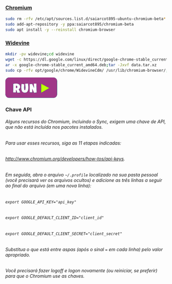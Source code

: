 ### [Chromium](https://pt.wikipedia.org/wiki/Chromium)
```bash
sudo rm -rfv /etc/apt/sources.list.d/saiarcot895-ubuntu-chromium-beta* /etc/apt/trusted.gpg.d/saiarcot895_ubuntu_chromium-beta*
sudo add-apt-repository -y ppa:saiarcot895/chromium-beta
sudo apt install -y --reinstall chromium-browser
```

### [Widevine](https://www.widevine.com/)
```bash
mkdir -pv widevine;cd widevine
wget -c https://dl.google.com/linux/direct/google-chrome-stable_current_amd64.deb
ar -x google-chrome-stable_current_amd64.deb;tar -Jxvf data.tar.xz
sudo cp -rfv opt/google/chrome/WidevineCdm/ /usr/lib/chromium-browser/;cd ..;rm -rfv widevine
```
[![bashrun-url](images/bashrun-url.png)](br:chromium)

### **Chave API**

###### Alguns recursos do Chromium, incluindo o Sync, exigem uma chave de API, que não está incluída nos pacotes instalados.
###### Para usar esses recursos, siga as 11 etapas indicadas:
###### http://www.chromium.org/developers/how-tos/api-keys.
###### Em seguida, abra o arquivo `~/.profile` localizado na sua pasta pessoal (você precisará ver os arquivos ocultos) e adicione as três linhas a seguir ao final do arquivo (em uma nova linha):

###### `export GOOGLE_API_KEY="api_key"`
###### `export GOOGLE_DEFAULT_CLIENT_ID="client_id"`
###### `export GOOGLE_DEFAULT_CLIENT_SECRET="client_secret"`

###### Substitua o que está entre aspas (após o sinal `=` em cada linha) pelo valor apropriado.
###### Você precisará fazer logoff e logon novamente (ou reiniciar, se preferir) para que o Chromium use as chaves.
